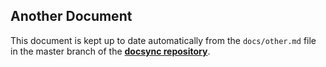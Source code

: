 ## Another Document

This document is kept up to date automatically from the `docs/other.md`
file in the master branch of the [**docsync repository**][1].

[1]: http://github.com/CoryG89/docsync
